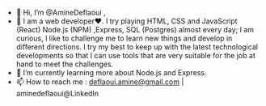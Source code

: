 - 👋 Hi, I’m @AmineDeflaoui ,
- 👀 I am a web developer❤. I try playing HTML, CSS and JavaScript (React) Node.js (NPM) ,Express, SQL (Postgres) almost every day;
      I am curious, I like to challenge me to learn new things and develop in different directions.
      I try my best to keep up with the latest technological developments so that I can use tools that are very suitable for the job at hand to meet the challenges.
- 🌱 I’m currently learning more about Node.js and Express.
- 📫 How to reach me : deflaoui.amine@gmail.com | aminedeflaoui@LinkedIn

<!---
AmineDeflaoui/AmineDeflaoui is a ✨ special ✨ repository because its `README.md` (this file) appears on your GitHub profile.
You can click the Preview link to take a look at your changes.
--->
